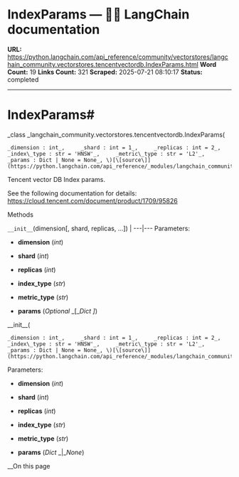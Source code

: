 # IndexParams — 🦜🔗 LangChain  documentation

**URL:** https://python.langchain.com/api_reference/community/vectorstores/langchain_community.vectorstores.tencentvectordb.IndexParams.html
**Word Count:** 19
**Links Count:** 321
**Scraped:** 2025-07-21 08:10:17
**Status:** completed

---

# IndexParams\#

_class _langchain\_community.vectorstores.tencentvectordb.IndexParams\(

    _dimension : int_,     _shard : int = 1_,     _replicas : int = 2_,     _index\_type : str = 'HNSW'_,     _metric\_type : str = 'L2'_,     _params : Dict | None = None_, \)[\[source\]](https://python.langchain.com/api_reference/_modules/langchain_community/vectorstores/tencentvectordb.html#IndexParams)\#     

Tencent vector DB Index params.

See the following documentation for details: <https://cloud.tencent.com/document/product/1709/95826>

Methods

`__init__`\(dimension\[, shard, replicas, ...\]\) |    ---|---      Parameters:     

  * **dimension** \(_int_\)

  * **shard** \(_int_\)

  * **replicas** \(_int_\)

  * **index\_type** \(_str_\)

  * **metric\_type** \(_str_\)

  * **params** \(_Optional_ _\[__Dict_ _\]_\)

\_\_init\_\_\(

    _dimension : int_,     _shard : int = 1_,     _replicas : int = 2_,     _index\_type : str = 'HNSW'_,     _metric\_type : str = 'L2'_,     _params : Dict | None = None_, \)[\[source\]](https://python.langchain.com/api_reference/_modules/langchain_community/vectorstores/tencentvectordb.html#IndexParams.__init__)\#     

Parameters:     

  * **dimension** \(_int_\)

  * **shard** \(_int_\)

  * **replicas** \(_int_\)

  * **index\_type** \(_str_\)

  * **metric\_type** \(_str_\)

  * **params** \(_Dict_ _|__None_\)

__On this page